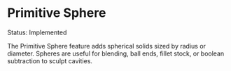 # Primitive Sphere

Status: Implemented

The Primitive Sphere feature adds spherical solids sized by radius or diameter. Spheres are useful for blending, ball ends, fillet stock, or boolean subtraction to sculpt cavities.
